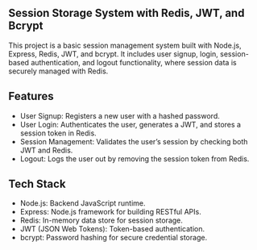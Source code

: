 ## Session Storage System with Redis, JWT, and Bcrypt
This project is a basic session management system built with Node.js, Express, Redis, JWT, and bcrypt. It includes user signup, login, session-based authentication, and logout functionality, where session data is securely managed with Redis.

## Features
- User Signup: Registers a new user with a hashed password.
- User Login: Authenticates the user, generates a JWT, and stores a session token in Redis.
- Session Management: Validates the user’s session by checking both JWT and Redis.
- Logout: Logs the user out by removing the session token from Redis.

## Tech Stack
- Node.js: Backend JavaScript runtime.
- Express: Node.js framework for building RESTful APIs.
- Redis: In-memory data store for session storage.
- JWT (JSON Web Tokens): Token-based authentication.
- bcrypt: Password hashing for secure credential storage.
